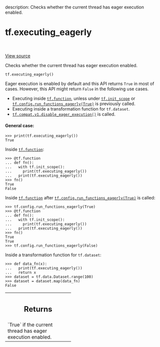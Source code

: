 description: Checks whether the current thread has eager execution enabled.

<div itemscope itemtype="http://developers.google.com/ReferenceObject">
<meta itemprop="name" content="tf.executing_eagerly" />
<meta itemprop="path" content="Stable" />
</div>

# tf.executing_eagerly

<!-- Insert buttons and diff -->

<table class="tfo-notebook-buttons tfo-api nocontent" align="left">

</table>

<a target="_blank" class="external" href="/code/stable/tensorflow/python/eager/context.py">View source</a>



Checks whether the current thread has eager execution enabled.


<pre class="devsite-click-to-copy prettyprint lang-py tfo-signature-link">
<code>tf.executing_eagerly()
</code></pre>



<!-- Placeholder for "Used in" -->

Eager execution is enabled by default and this API returns `True`
in most of cases. However, this API might return `False` in the following use
cases.

*  Executing inside <a href="../tf/function.md"><code>tf.function</code></a>, unless under <a href="../tf/init_scope.md"><code>tf.init_scope</code></a> or
   <a href="../tf/config/run_functions_eagerly.md"><code>tf.config.run_functions_eagerly(True)</code></a> is previously called.
*  Executing inside a transformation function for `tf.dataset`.
*  <a href="../tf/compat/v1/disable_eager_execution.md"><code>tf.compat.v1.disable_eager_execution()</code></a> is called.

#### General case:



```
>>> print(tf.executing_eagerly())
True
```

Inside <a href="../tf/function.md"><code>tf.function</code></a>:

```
>>> @tf.function
... def fn():
...   with tf.init_scope():
...     print(tf.executing_eagerly())
...   print(tf.executing_eagerly())
>>> fn()
True
False
```

Inside <a href="../tf/function.md"><code>tf.function</code></a> after <a href="../tf/config/run_functions_eagerly.md"><code>tf.config.run_functions_eagerly(True)</code></a> is called:

```
>>> tf.config.run_functions_eagerly(True)
>>> @tf.function
... def fn():
...   with tf.init_scope():
...     print(tf.executing_eagerly())
...   print(tf.executing_eagerly())
>>> fn()
True
True
>>> tf.config.run_functions_eagerly(False)
```

Inside a transformation function for `tf.dataset`:

```
>>> def data_fn(x):
...   print(tf.executing_eagerly())
...   return x
>>> dataset = tf.data.Dataset.range(100)
>>> dataset = dataset.map(data_fn)
False
```

<!-- Tabular view -->
 <table class="responsive fixed orange">
<colgroup><col width="214px"><col></colgroup>
<tr><th colspan="2"><h2 class="add-link">Returns</h2></th></tr>
<tr class="alt">
<td colspan="2">
`True` if the current thread has eager execution enabled.
</td>
</tr>

</table>

